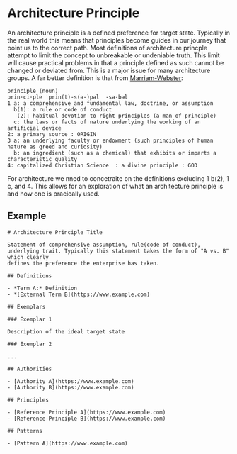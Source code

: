 # Architecture Principle

An architecture principle is a defined preference for target state. Typically in the real world this means that principles become guides
in our journey that point us to the correct path. Most definitions of architecture princple attempt to limit the concept to unbreakable 
or undeniable truth. This limit will cause practical problems in that a principle defined as such cannot be changed or deviated from. This 
is a major issue for many architecture groups.  A far better definition is that from [Marriam-Webster](https://www.merriam-webster.com/dictionary/principle):

```
principle (noun)
prin·​ci·​ple ˈprin(t)-s(ə-)pəl  -sə-bəl
1 a: a comprehensive and fundamental law, doctrine, or assumption
  b(1): a rule or code of conduct
   (2): habitual devotion to right principles (a man of principle)
  c: the laws or facts of nature underlying the working of an artificial device
2: a primary source : ORIGIN
3 a: an underlying faculty or endowment (such principles of human nature as greed and curiosity)
  b: an ingredient (such as a chemical) that exhibits or imparts a characteristic quality
4: capitalized Christian Science  : a divine principle : GOD
```

For architecture we nned to concetraite on the definitions excluding 1 b(2), 1 c, and 4. This allows for an exploration of what an architecture 
principle is and how one is pracically used.

## Example

```
# Architecture Principle Title

Statement of comprehensive assumption, rule(code of conduct), underlying trait. Typically this statement takes the form of "A vs. B" which clearly 
defines the preference the enterprise has taken.

## Definitions

- *Term A:* Definition
- *[External Term B](https://www.example.com)

## Exemplars

### Exemplar 1

Description of the ideal target state

### Exemplar 2

...

## Authorities

- [Authority A](https://www.example.com)
- [Authority B](https://www.example.com)

## Principles

- [Reference Principle A](https://www.example.com)
- [Reference Principle B](https://www.example.com)

## Patterns

- [Pattern A](https://www.example.com)
```
